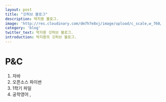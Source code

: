 ```yaml
---
layout: post
title: "깃허브 블로그"
description: 박지용 블로그.
image: 'http://res.cloudinary.com/dm7h7e8xj/image/upload/c_scale,w_760/v1504807239/morpheus_xdzgg1.jpg'
category: 'blog'
twitter_text: 박지용 깃허브 블로그.
introduction: 박지용의 깃허브 블로그.
---
```



P&C
===========
1. 자바
2. 오픈소스 파이썬
3. 1학기 파일
4. 공학영어 , 

